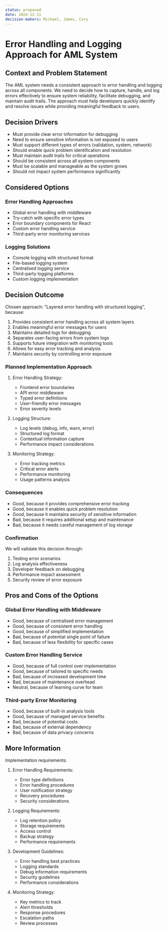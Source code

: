 ```yaml
---
status: proposed
date: 2024-12-11
decision-makers: Michael, James, Cory
---
```


# Error Handling and Logging Approach for AML System

## Context and Problem Statement

The AML system needs a consistent approach to error handling and logging across all components. We need to decide how to capture, handle, and log errors effectively to ensure system reliability, facilitate debugging, and maintain audit trails. The approach must help developers quickly identify and resolve issues while providing meaningful feedback to users.

## Decision Drivers

* Must provide clear error information for debugging
* Need to ensure sensitive information is not exposed to users
* Must support different types of errors (validation, system, network)
* Should enable quick problem identification and resolution
* Must maintain audit trails for critical operations
* Should be consistent across all system components
* Must be scalable and manageable as the system grows
* Should not impact system performance significantly

## Considered Options

### Error Handling Approaches

* Global error handling with middleware
* Try-catch with specific error types
* Error boundary components for React
* Custom error handling service
* Third-party error monitoring services

### Logging Solutions

* Console logging with structured format
* File-based logging system
* Centralised logging service
* Third-party logging platforms
* Custom logging implementation

## Decision Outcome

Chosen approach: "Layered error handling with structured logging", because:

1. Provides consistent error handling across all system layers
2. Enables meaningful error messages for users
3. Maintains detailed logs for debugging
4. Separates user-facing errors from system logs
5. Supports future integration with monitoring tools
6. Allows for easy error tracking and analysis
7. Maintains security by controlling error exposure

### Planned Implementation Approach

1. Error Handling Strategy:
   * Frontend error boundaries
   * API error middleware
   * Typed error definitions
   * User-friendly error messages
   * Error severity levels

2. Logging Structure:
   * Log levels (debug, info, warn, error)
   * Structured log format
   * Contextual information capture
   * Performance impact considerations

3. Monitoring Strategy:
   * Error tracking metrics
   * Critical error alerts
   * Performance monitoring
   * Usage patterns analysis

### Consequences

* Good, because it provides comprehensive error tracking
* Good, because it enables quick problem resolution
* Good, because it maintains security of sensitive information
* Bad, because it requires additional setup and maintenance
* Bad, because it needs careful management of log storage

### Confirmation

We will validate this decision through:

1. Testing error scenarios
2. Log analysis effectiveness
3. Developer feedback on debugging
4. Performance impact assessment
5. Security review of error exposure

## Pros and Cons of the Options

### Global Error Handling with Middleware

* Good, because of centralised error management
* Good, because of consistent error handling
* Good, because of simplified implementation
* Bad, because of potential single point of failure
* Bad, because of less flexibility for specific cases

### Custom Error Handling Service

* Good, because of full control over implementation
* Good, because of tailored to specific needs
* Bad, because of increased development time
* Bad, because of maintenance overhead
* Neutral, because of learning curve for team

### Third-party Error Monitoring

* Good, because of built-in analysis tools
* Good, because of managed service benefits
* Bad, because of potential costs
* Bad, because of external dependency
* Bad, because of data privacy concerns

## More Information

Implementation requirements:

1. Error Handling Requirements:
   * Error type definitions
   * Error handling procedures
   * User notification strategy
   * Recovery procedures
   * Security considerations

2. Logging Requirements:
   * Log retention policy
   * Storage requirements
   * Access control
   * Backup strategy
   * Performance requirements

3. Development Guidelines:
   * Error handling best practices
   * Logging standards
   * Debug information requirements
   * Security guidelines
   * Performance considerations

4. Monitoring Strategy:
   * Key metrics to track
   * Alert thresholds   
   * Response procedures
   * Escalation paths
   * Review processes

